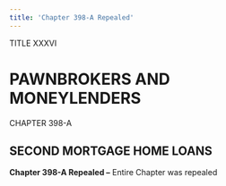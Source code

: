 ```yaml
---
title: 'Chapter 398-A Repealed'
---
```


TITLE XXXVI
                                             
PAWNBROKERS AND MONEYLENDERS
============================

CHAPTER 398-A
                                             
SECOND MORTGAGE HOME LOANS
--------------------------

**Chapter 398-A Repealed –** Entire Chapter was repealed
